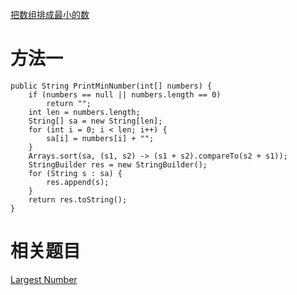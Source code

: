 [把数组排成最小的数](https://www.nowcoder.com/practice/8fecd3f8ba334add803bf2a06af1b993?tpId=13&tqId=11185&tPage=1&rp=1&ru=/ta/coding-interviews&qru=/ta/coding-interviews/question-ranking&from=cyc_github)

# 方法一

    public String PrintMinNumber(int[] numbers) {
        if (numbers == null || numbers.length == 0)
            return "";
        int len = numbers.length;
        String[] sa = new String[len];
        for (int i = 0; i < len; i++) {
            sa[i] = numbers[i] + "";
        }
        Arrays.sort(sa, (s1, s2) -> (s1 + s2).compareTo(s2 + s1));
        StringBuilder res = new StringBuilder();
        for (String s : sa) {
            res.append(s);
        }
        return res.toString();
    }

# 相关题目

[Largest Number](https://leetcode.com/problems/largest-number/)
